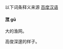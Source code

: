 以下词条释义来源 [百度汉语]([https://hanyu.baidu.com/zici/s?wd=%E7%BD%9B&query=%E7%BD%9B&srcid=28232&from=kg0](https://hanyu.baidu.com/zici/s?wd=罛&query=罛&srcid=28232&from=kg0))

#### 罛   gū

大的渔网。

高俊深邃的样子。